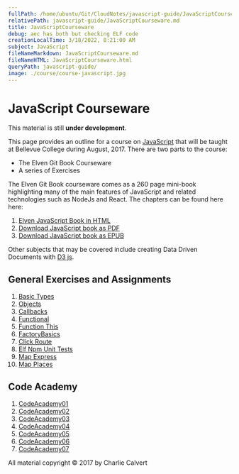 ```yaml
---
fullPath: /home/ubuntu/Git/CloudNotes/javascript-guide/JavaScriptCourseware.md
relativePath: javascript-guide/JavaScriptCourseware.md
title: JavaScriptCourseware
debug: aec has both but checking ELF code
creationLocalTime: 3/18/2022, 8:21:00 AM
subject: JavaScript
fileNameMarkdown: JavaScriptCourseware.md
fileNameHTML: JavaScriptCourseware.html
queryPath: javascript-guide/
image: ./course/course-javascript.jpg
---
```


<!-- toc -->
<!-- tocstop -->

# JavaScript Courseware

This material is still **under development**.

This page provides an outline for a course on [JavaScript][js-mdn] that will be taught at Bellevue College during August, 2017. There are two parts to the course:

- The Elven Git Book Courseware
- A series of Exercises

The Elven Git Book courseware comes as a 260 page mini-book highlighting many of the main features of JavaScript and related technologies such as NodeJs and React. The chapters can be found here here:

1. [Elven JavaScript Book in HTML][js-elvenware]
1. [Download JavaScript book as PDF][elf-js-pdf]
2. [Download JavaScript book as EPUB][elf-js-epub]

Other subjects that may be covered include creating Data Driven Documents with [D3 js](https://d3js.org/).

## General Exercises and Assignments

1. [Basic Types](http://www.ccalvert.net/books/CloudNotes/Assignments/JavaScriptBasicTypes.html)
1. [Objects](http://www.ccalvert.net/books/CloudNotes/Assignments/JavaScriptObjects.html)
1. [Callbacks](http://www.ccalvert.net/books/CloudNotes/Assignments/Callbacks.html)
1. [Functional](http://www.ccalvert.net/books/CloudNotes/Assignments/Functional.html)
1. [Function This](http://www.ccalvert.net/books/CloudNotes/Assignments/FunctionThis.html)
1. [FactoryBasics](http://www.ccalvert.net/books/CloudNotes/Assignments/FactoryBasics.html)
1. [Click Route](http://www.ccalvert.net/books/CloudNotes/Assignments/ClickRoute.html)
1. [Elf Npm Unit Tests](http://www.ccalvert.net/books/CloudNotes/Assignments/ElfNpmUnitTest.html)
1. [Map Express](http://www.ccalvert.net/books/CloudNotes/Assignments/MapExpress.html)
1. [Map Places](http://www.ccalvert.net/books/CloudNotes/Assignments/MapPlaces.html)

## Code Academy

1. [CodeAcademy01](http://www.ccalvert.net/books/CloudNotes/Assignments/CodeAcademy01.html)
1. [CodeAcademy02](http://www.ccalvert.net/books/CloudNotes/Assignments/CodeAcademy02.html)
1. [CodeAcademy03](http://www.ccalvert.net/books/CloudNotes/Assignments/CodeAcademy03.html)
1. [CodeAcademy04](http://www.ccalvert.net/books/CloudNotes/Assignments/CodeAcademy04.html)
1. [CodeAcademy05](http://www.ccalvert.net/books/CloudNotes/Assignments/CodeAcademy05.html)
1. [CodeAcademy06](http://www.ccalvert.net/books/CloudNotes/Assignments/CodeAcademy06.html)
1. [CodeAcademy07](http://www.ccalvert.net/books/CloudNotes/Assignments/CodeAcademy07.html)

<!-- Links -->

[js-elvenware]: http://www.elvenware.com/charlie/development/web/JavaScript/
[js-mdn]: https://developer.mozilla.org/en-US/docs/Web/JavaScript
[elf-js-pdf]: https://drive.google.com/file/d/0B25UTAlOfPRGeGNpVFJtZ1QxUTA/view?usp=sharing
[elf-js-epub]: https://drive.google.com/file/d/0B25UTAlOfPRGVjVlOXg0VGRIX0U/view?usp=sharing

All material copyright &copy; 2017 by Charlie Calvert
